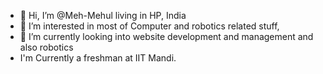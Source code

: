 - 👋 Hi, I’m @Meh-Mehul living in HP, India
- 👀 I’m interested in most of Computer and robotics related stuff,
- 🌱 I’m currently looking into website development and management and also robotics
-  I'm Currently a freshman at IIT Mandi.


<!---
Meh-Mehul/Meh-Mehul is a ✨ special ✨ repository because its `README.md` (this file) appears on your GitHub profile.
You can click the Preview link to take a look at your changes.
--->

